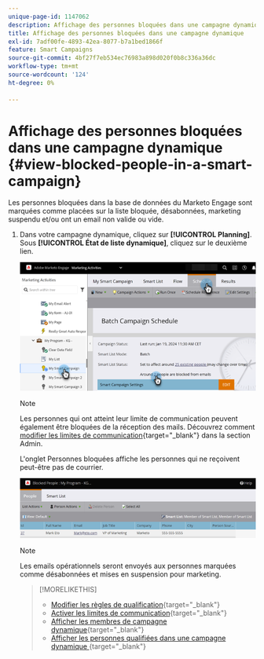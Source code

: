```yaml
---
unique-page-id: 1147062
description: Affichage des personnes bloquées dans une campagne dynamique - Documents Marketo - Documentation du produit
title: Affichage des personnes bloquées dans une campagne dynamique
exl-id: 7adf00fe-4893-42ea-8077-b7a1bed1866f
feature: Smart Campaigns
source-git-commit: 4bf27f7eb534ec76983a898d020f0b8c336a36dc
workflow-type: tm+mt
source-wordcount: '124'
ht-degree: 0%

---
```


# Affichage des personnes bloquées dans une campagne dynamique {#view-blocked-people-in-a-smart-campaign}

Les personnes bloquées dans la base de données du Marketo Engage sont marquées comme placées sur la liste bloquée, désabonnées, marketing suspendu et/ou ont un email non valide ou vide.

1. Dans votre campagne dynamique, cliquez sur **[!UICONTROL Planning]**. Sous **[!UICONTROL État de liste dynamique]**, cliquez sur le deuxième lien.

   ![](assets/view-blocked-people-in-a-smart-campaign-1.png)

   >[!NOTE]
   >
   >Les personnes qui ont atteint leur limite de communication peuvent également être bloquées de la réception des mails. Découvrez comment [modifier les limites de communication](/help/marketo/product-docs/administration/email-setup/enable-communication-limits.md){target="_blank"} dans la section Admin.

   L&#39;onglet Personnes bloquées affiche les personnes qui ne reçoivent peut-être pas de courrier.

   ![](assets/view-blocked-people-in-a-smart-campaign-2.png)

   >[!NOTE]
   >
   >Les emails opérationnels seront envoyés aux personnes marquées comme désabonnées et mises en suspension pour marketing.

   >[!MORELIKETHIS]
   >
   >* [Modifier les règles de qualification](/help/marketo/product-docs/core-marketo-concepts/smart-campaigns/using-smart-campaigns/edit-qualification-rules-in-a-smart-campaign.md){target="_blank"}
   >* [Activer les limites de communication](/help/marketo/product-docs/administration/email-setup/enable-communication-limits.md){target="_blank"}
   >* [Afficher les membres de campagne dynamique](/help/marketo/product-docs/core-marketo-concepts/smart-campaigns/smart-campaign-data/view-smart-campaign-members.md){target="_blank"}
   >* [ Afficher les personnes qualifiées dans une campagne dynamique ](/help/marketo/product-docs/core-marketo-concepts/smart-campaigns/smart-campaign-data/view-qualified-people-in-a-smart-campaign.md){target="_blank"}
